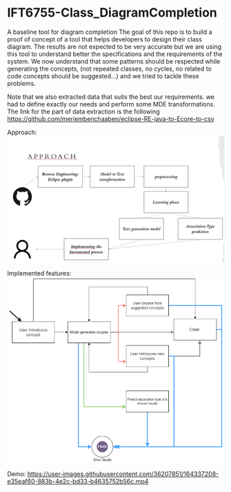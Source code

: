 # IFT6755-Class_DiagramCompletion


A baseline tool for diagram completion
The goal of this repo is to build a proof of concept of a tool that helps developers to design their class diagram. 
The results are not expected to be very accurate but we are using this tool to understand better the specifications and the requirements of the system.
We now understand that some patterns should be respected while generating the concepts, (not repeated classes, no cycles, no related to code concepts should be suggested...) and we tried to tackle these problems.


Note that we also extracted data that suits the best our requirements. we had to define exactly our needs and perform some MDE transformations.
The link for the part of data extraction is the following https://github.com/meriembenchaaben/eclipse-RE-java-to-Ecore-to-csv

Approach: 
![approach](approach.jpg)



Implemented features: 
![process](pipeline.png)

Demo: 
https://user-images.githubusercontent.com/36207851/164337208-e35eaf60-883b-4e2c-bd33-b4635752b56c.mp4

